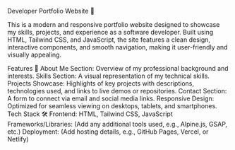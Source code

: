 Developer Portfolio Website 🌟

This is a modern and responsive portfolio website designed to showcase my skills, projects, and experience as a software developer. Built using HTML, Tailwind CSS, and JavaScript, the site features a clean design, interactive components, and smooth navigation, making it user-friendly and visually appealing.

Features 🚀
About Me Section: Overview of my professional background and interests.
Skills Section: A visual representation of my technical skills.
Projects Showcase: Highlights of key projects with descriptions, technologies used, and links to live demos or repositories.
Contact Section: A form to connect via email and social media links.
Responsive Design: Optimized for seamless viewing on desktops, tablets, and smartphones.
Tech Stack 🛠️
Frontend: HTML, Tailwind CSS, JavaScript
Frameworks/Libraries: (Add any additional tools used, e.g., Alpine.js, GSAP, etc.)
Deployment: (Add hosting details, e.g., GitHub Pages, Vercel, or Netlify)
